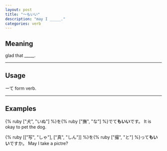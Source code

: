 ```yaml
---
layout: post
title: "〜もいい"
description: "may I _____."
categories: verb
---
```


## Meaning

glad that  _____.

---

## Usage

ーて form verb.

---

## Examples

{% ruby ["犬", "いぬ"] %}を{% ruby ["撫", "な"] %}でて**もいい**です。
It is okay to pet the dog.

{% ruby [["写", "しゃ"], ["真", "しん"]] %}を{% ruby ["撮", "と"] %}って**もいい**ですか。
May I take a pictre?
